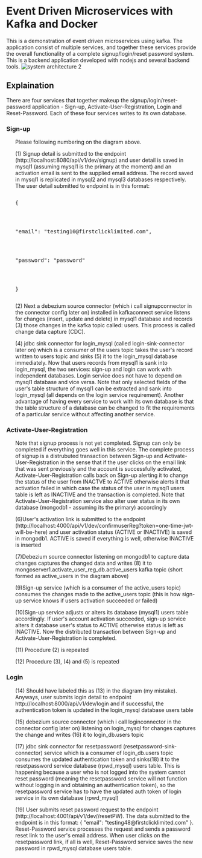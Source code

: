 # Event Driven Microservices with Kafka and Docker
This is a demonstration of event driven microservices using kafka. The application consist of multiple services, and together these services provide the overall functionality of a complete signup/login/reset password system. This is a backend application developed with nodejs and several backend tools.
![system architecture 2](https://user-images.githubusercontent.com/3667737/204997563-9bb1d963-fc89-4d37-87e4-e2aa8ed06472.png)
<H2>Explaination</H2>
There are four services that together makeup the signup/login/reset-password application - Sign-up, Activate-User-Registration, Login and Reset-Password. Each of these four services writes to its own database.
<H3>Sign-up</H3>
<ul>Please following numbering on the diagram above.</ul>
<ul>(1) Signup detail is submitted to the endpoint (http://localhost:8080/api/v1/dev/signup) and user detail is saved in mysql1 (assuming mysql1 is the primary at the moment) and an activation email is sent to the supplied email address. The record saved in mysql1 is replicated in mysql2 and mysql3 databases respectively. The user detail submitted to endpoint is in this format:
  <pre><p>{</p>
  <p>"email": "testing10@firstclicklimited.com",</p>
  <p>"password": "password"</p>
  <p>}</p></pre>
</ul>
<ul>
  (2) Next a debezium source connector (which i call signupconnector in the connector config later on) installed in kafkaconnect service listens for changes (insert, update and delete) in mysql1 database and records (3) those changes in the kafka topic called: users. This process is called change data capture (CDC).
</ul>
<ul>
  (4) jdbc sink connector for login_mysql (called login-sink-connector later on) which is a consumer of the users topic takes the user's record written to users topic and sinks (5) it to the login_mysql database immediately. Now that users records from mysql1 is sank into login_mysql, the two services: sign-up and login can work with independent databases. Login service does not have to depend on mysql1 database and vice versa. Note that only selected fields of the user's table structure of mysql1 can be extracted and sank into login_mysql (all depends on the login service requirement). Another advantage of having every service to work with its own database is that the table structure of a database can be changed to fit the requirements of a particular service without affecting another service.
</ul>
<H3>Activate-User-Registration</H3>
<ul>Note that signup process is not yet completed. Signup can only be completed if everything goes well in this service. The complete process of signup is a distrubuted transaction between Sign-up and Activate-User-Registration in the sense that if the user clicks on the email link that was sent previously and the account is successfully activated, Activate-User-Registration calls back on Sign-up alerting it to change the status of the user from INACTVE to ACTIVE otherwise alerts it that activation failed in which case the status of the user in mysql1 users table is left as INACTIVE and the transaction is completed. Note that Activate-User-Registration service also alter user status in its own database (mongodb1 - assuming its the primary) accordingly</ul>
<ul>(6)User's activation link is submitted to the endpoint (http://localhost:4000/api/v1/dev/confirmuserReg?token=one-time-jwt-will-be-here) and user activation status (ACTIVE or INACTIVE) is saved in mongodb1. ACTIVE is saved if everything is well, otherwise INACTIVE is inserted</ul>
<ul>(7)Debezium source connector listening on mongodb1 to capture data changes captures the changed data and writes (8) it to mongoserver1.activate_user_reg_db.active_users kafka topic (short formed as active_users in the diagram above)</ul>
<ul>(9)Sign-up service (which is a consumer of the active_users topic) consumes the changes made to the active_users topic (this is how sign-up service knows if users activation succeeded or failed)</ul>
<ul>(10)Sign-up service adjusts or alters its database (mysql1) users table accordingly. If user's account activation succeeded, sign-up service alters it database user's status to ACTIVE otherwise status is left as INACTIVE. Now the distributed transaction between Sign-up and Activate-User-Registration is completed.</ul>
<ul>(11) Procedure (2) is repeated</ul>
<ul>(12) Procedure (3), (4) and (5) is repeated</ul>
<H3>Login</H3>
<ul>(14) Should have labeled this as (13) in the diagram (my mistake). Anyways, user submits login detail to endpoint http://localhost:8000/api/v1/dev/login and if successful, the authentication token is updated in the login_mysql database users table</ul>
<ul>(15) debezium source connector (which i call loginconnector in the connector config later on) listening on login_mysql for changes captures the change and writes (16) it to login_db.users topic</ul>
<ul>(17) jdbc sink connector for resetpassword (resetpassword-sink-connector) service which is a consumer of login_db.users topic consumes the updated authentication token and sinks(18) it to the resetpassword service database (rpwd_mysql) users table. This is happening because a user who is not logged into the system cannot reset password (meaning the resetpassword service will not function without logging in and obtaining an authentication token), so the resetpassword service has to have the updated auth token of login service in its own database (rpwd_mysql)</ul>
<ul>(19) User submits reset password request to the endpoint (http://localhost:4001/api/v1/dev//resetPW). The data submitted to the endpoint is in this format: {
    "email": "testing48@firstclicklimited.com"
}. Reset-Password service processes the request and sends a password reset link to the user's email address. When user clicks on the resetpassword link, if all is well, Reset-Password service saves the new password in rpwd_mysql database users table.</ul>

